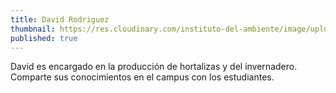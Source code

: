 ```yaml
---
title: David Rodriguez
thumbnail: https://res.cloudinary.com/instituto-del-ambiente/image/upload/c_scale,q_80,w_550/teachers/david-rodriguez.jpg
published: true
---
```


David es encargado en la producción de hortalizas y del invernadero. Comparte sus conocimientos en el campus con los estudiantes.